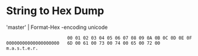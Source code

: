 # String to Hex Dump

'master' | Format-Hex -encoding unicode

```
                       00 01 02 03 04 05 06 07 08 09 0A 0B 0C 0D 0E 0F
00000000000000000000   6D 00 61 00 73 00 74 00 65 00 72 00              m.a.s.t.e.r.  
```